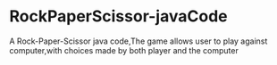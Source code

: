 # RockPaperScissor-javaCode
A Rock-Paper-Scissor java code,The game allows user to play against computer,with choices made by both player and the computer
